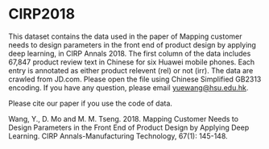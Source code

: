 # CIRP2018
This dataset contains the data used in the paper of Mapping customer needs to design parameters in the front end of product design by applying deep learning, 
in CIRP Annals 2018. The first column of the data includes 67,847 product review text in Chinese for six Huawei mobile phones. Each entry is annotated as either product relevent (rel) or not (irr). The data are crawled from JD.com. Please open the file using Chinese Simplified GB2313 encoding.
If you have any question, please email yuewang@hsu.edu.hk.

Please cite our paper if you use the code of data.

Wang, Y., D. Mo and M. M. Tseng. 2018. Mapping Customer Needs to Design Parameters in the Front End of Product Design by Applying Deep Learning. CIRP Annals-Manufacturing Technology, 67(1): 145-148. 
